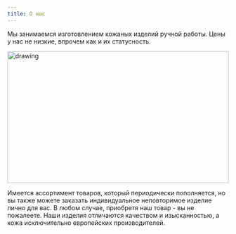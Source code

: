 ```yaml
---
title: О нас
---
```


Мы занимаемся изготовлением кожаных изделий ручной работы. Цены у нас не низкие, впрочем как и их статусность.

<img src="examples/4.jpg" alt="drawing" width="100%" height="300" style="object-fit: cover;"/>

Имеется ассортимент товаров, который периодически пополняется, но вы также можете заказать индивидуальное неповторимое изделие лично для вас. В любом случае, приобретя наш товар - вы не пожалеете. Наши изделия отличаются качеством и изысканностью, а кожа исключительно европейских производителей.

